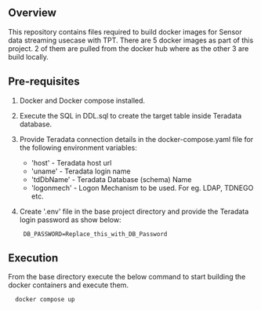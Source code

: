 ## Overview

This repository contains files required to build docker images for Sensor data streaming usecase with TPT. There are 5 docker images as part of this project. 2 of them are pulled from the docker hub where as the other 3 are build locally.

## Pre-requisites

1. Docker and Docker compose installed.

2. Execute the SQL in DDL.sql to create the target table inside Teradata database.

3. Provide Teradata connection details in the docker-compose.yaml file for the following environment variables:
    - 'host' - Teradata host url
    - 'uname' - Teradata login name
    - 'tdDbName' - Teradata Database (schema) Name
    - 'logonmech' - Logon Mechanism to be used. For eg. LDAP, TDNEGO etc.

4. Create '.env' file in the base project directory and provide the Teradata login password as show below:

        DB_PASSWORD=Replace_this_with_DB_Password

## Execution

From the base directory execute the below command to start building the docker containers and execute them.

      docker compose up
